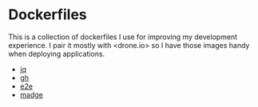 # Dockerfiles

This is a collection of dockerfiles I use for improving my development experience.
I pair it mostly with <drone.io> so I have those images handy when deploying
applications.

- [jq](/jq)
- [gh](/gh)
- [e2e](/e2e)
- [madge](/madge)
